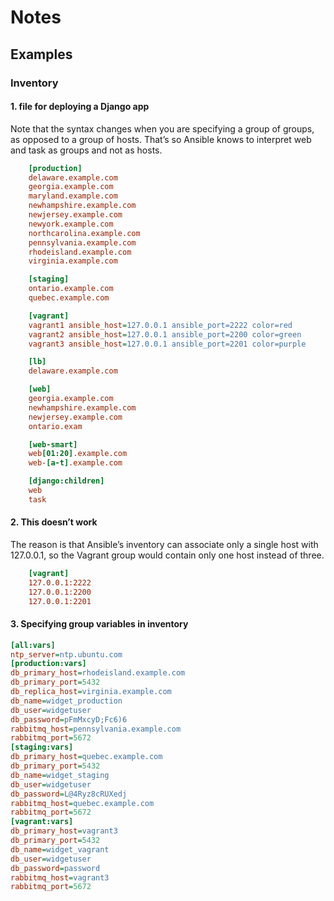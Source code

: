 # Notes 

## Examples

### Inventory 

#### 1. file for deploying a Django app
Note that the syntax changes when you are specifying a group of groups, as opposed
to a group of hosts. That’s so Ansible knows to interpret web and task as groups and
not as hosts.
```ini
    [production]
    delaware.example.com
    georgia.example.com
    maryland.example.com
    newhampshire.example.com
    newjersey.example.com
    newyork.example.com
    northcarolina.example.com
    pennsylvania.example.com
    rhodeisland.example.com
    virginia.example.com

    [staging]
    ontario.example.com
    quebec.example.com

    [vagrant]
    vagrant1 ansible_host=127.0.0.1 ansible_port=2222 color=red
    vagrant2 ansible_host=127.0.0.1 ansible_port=2200 color=green
    vagrant3 ansible_host=127.0.0.1 ansible_port=2201 color=purple

    [lb]
    delaware.example.com

    [web]
    georgia.example.com
    newhampshire.example.com
    newjersey.example.com
    ontario.exam

    [web-smart]
    web[01:20].example.com
    web-[a-t].example.com

    [django:children]
    web
    task
```

#### 2. This doesn’t work
The reason is that Ansible’s inventory can associate only a single host with 127.0.0.1,
so the Vagrant group would contain only one host instead of three.
```ini
    [vagrant]
    127.0.0.1:2222
    127.0.0.1:2200
    127.0.0.1:2201
```


#### 3. Specifying group variables in inventory
```ini
[all:vars]
ntp_server=ntp.ubuntu.com
[production:vars]
db_primary_host=rhodeisland.example.com
db_primary_port=5432
db_replica_host=virginia.example.com
db_name=widget_production
db_user=widgetuser
db_password=pFmMxcyD;Fc6)6
rabbitmq_host=pennsylvania.example.com
rabbitmq_port=5672
[staging:vars]
db_primary_host=quebec.example.com
db_primary_port=5432
db_name=widget_staging
db_user=widgetuser
db_password=L@4Ryz8cRUXedj
rabbitmq_host=quebec.example.com
rabbitmq_port=5672
[vagrant:vars]
db_primary_host=vagrant3
db_primary_port=5432
db_name=widget_vagrant
db_user=widgetuser
db_password=password
rabbitmq_host=vagrant3
rabbitmq_port=5672
```

